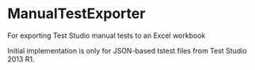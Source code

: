 ManualTestExporter
==================

For exporting Test Studio manual tests to an Excel workbook

Initial implementation is only for JSON-based tstest files from Test Studio 2013 R1.
